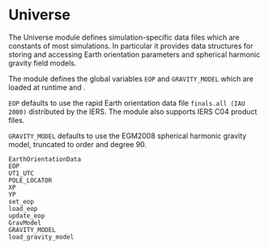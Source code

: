 # Universe

The Universe module defines simulation-specific data files which are constants 
of most simulations. In particular it provides data structures for storing and
accessing Earth orientation parameters and spherical harmonic gravity field 
models.

The module defines the global variables `EOP` and `GRAVITY_MODEL` which are
loaded at runtime and .

`EOP` defaults to use the rapid Earth orientation data file `finals.all (IAU 2000)`
distributed by the IERS. The module also supports IERS C04 product files.

`GRAVITY_MODEL` defaults to use the EGM2008 spherical harmonic gravity model, 
truncated to order and degree 90.

```@docs
EarthOrientationData
EOP
UT1_UTC
POLE_LOCATOR
XP
YP
set_eop
load_eop
update_eop
GravModel
GRAVITY_MODEL
load_gravity_model
```
